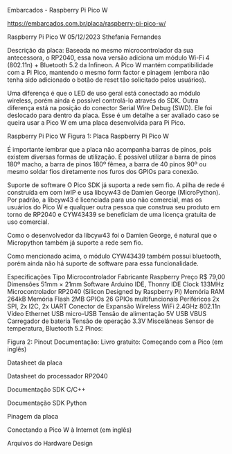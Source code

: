 Embarcados - Raspberry Pi Pico W

https://embarcados.com.br/placa/raspberry-pi-pico-w/


Raspberry Pi Pico W
05/12/2023
Sthefania Fernandes

Descrição da placa:
Baseada no mesmo microcontrolador da sua antecessora, o RP2040, essa nova versão adiciona um módulo Wi-Fi 4 (802.11n) + Bluetooth 5.2 da Infineon. A Pico W mantém compatibilidade com a Pi Pico, mantendo o mesmo form factor e pinagem (embora não tenha sido adicionado o botão de reset tão solicitado pelos usuários).

Uma diferença é que o LED de uso geral está conectado ao módulo wireless, porém ainda é possível controlá-lo através do SDK. Outra diferença está na posição do conector Serial Wire Debug (SWD). Ele foi deslocado para dentro da placa. Esse é um detalhe a ser avaliado caso se queira usar a Pico W em uma placa desenvolvida para Pi Pico.

Raspberry Pi Pico W
Figura 1: Placa Raspberry Pi Pico W
 

É importante lembrar que a placa não acompanha barras de pinos, pois existem diversas formas de utilização. É possível utilizar a barra de pinos 180º macho, a barra de pinos 180º fêmea, a barra de 40 pinos 90º ou mesmo soldar fios diretamente nos furos dos GPIOs para conexão.

Suporte de software
O Pico SDK já suporta a rede sem fio. A pilha de rede é construída em com lwIP e usa libcyw43 de Damien George (MicroPython). Por padrão, a libcyw43 é licenciada para uso não comercial, mas os usuários do Pico W e qualquer outra pessoa que construa seu produto em torno de RP2040 e CYW43439 se beneficiam de uma licença gratuita de uso comercial.

Como o desenvolvedor da libcyw43 foi o Damien George, é natural que o Micropython também já suporte a rede sem fio.

Como mencionado acima, o módulo CYW43439 também possui bluetooth, porém ainda não há suporte de software para essa funcionalidade.

Especificações
Tipo
Microcontrolador
Fabricante
Raspberry
Preço
R$ 79,00
Dimensões
51mm × 21mm
Software
Arduino IDE, Thonny IDE
Clock
133MHz
Microcontrolador
RP2040 (Silicon Designed by Raspberry Pi)
Memória RAM
264kB
Memória Flash
2MB
GPIOs
26 GPIOs multifuncionais
Periféricos
2x SPI, 2x I2C, 2x UART
Conector de Expansão
Wireless
WiFi 2.4GHz 802.11n
Vídeo
Ethernet
USB
micro-USB
Tensão de alimentação
5V USB VBUS
Carregador de bateria
Tensão de operação
3.3V
Miscelâneas
Sensor de temperatura, Bluetooth 5.2
Pinos:

Figura 2: Pinout
Documentação:
Livro gratuito: Começando com a Pico (em inglês)

Datasheet da placa

Datasheet do processador RP2040

Documentação SDK C/C++

Documentação SDK Python

Pinagem da placa

Conectando a Pico W à Internet (em inglês)

Arquivos do Hardware Design
